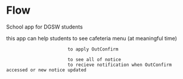 # Flow

School app for DGSW students

this app can help students to see cafeteria menu (at meaningful time)

                           to apply OutConfirm
                        
                           to see all of notice
                           to recieve notification when OutConfirm accessed or new notice updated
                           
